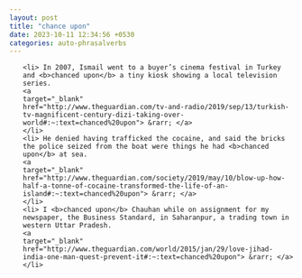 ```yaml
---
layout: post
title: "chance upon"
date: 2023-10-11 12:34:56 +0530
categories: auto-phrasalverbs
---
```

<ol>

    <li> In 2007, Ismail went to a buyer’s cinema festival in Turkey and <b>chanced upon</b> a tiny kiosk showing a local television series.
    <a 
    target="_blank" 
    href="http://www.theguardian.com/tv-and-radio/2019/sep/13/turkish-tv-magnificent-century-dizi-taking-over-world#:~:text=chanced%20upon"> &rarr; </a>
    </li>
    <li> He denied having trafficked the cocaine, and said the bricks the police seized from the boat were things he had <b>chanced upon</b> at sea.
    <a 
    target="_blank" 
    href="http://www.theguardian.com/society/2019/may/10/blow-up-how-half-a-tonne-of-cocaine-transformed-the-life-of-an-island#:~:text=chanced%20upon"> &rarr; </a>
    </li>
    <li> I <b>chanced upon</b> Chauhan while on assignment for my newspaper, the Business Standard, in Saharanpur, a trading town in western Uttar Pradesh.
    <a 
    target="_blank" 
    href="http://www.theguardian.com/world/2015/jan/29/love-jihad-india-one-man-quest-prevent-it#:~:text=chanced%20upon"> &rarr; </a>
    </li>
